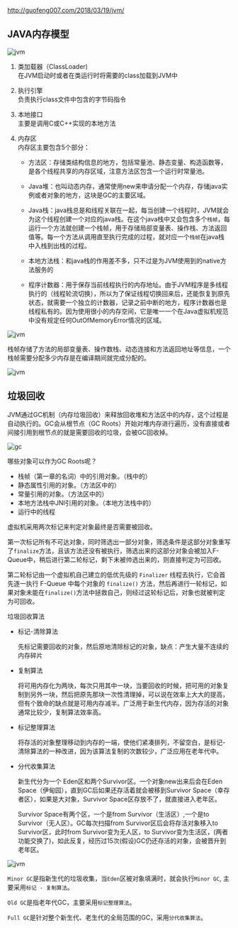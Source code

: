 http://guofeng007.com/2018/03/19/jvm/

## JAVA内存模型
![jvm](./assets/41.webp)

1. 类加载器（ClassLoader)  
在JVM启动时或者在类运行时将需要的class加载到JVM中

2. 执行引擎  
负责执行class文件中包含的字节码指令

3. 本地接口  
主要是调用C或C++实现的本地方法

4. 内存区  
内存区主要包含5个部分：  
    * 方法区：存储类结构信息的地方，包括常量池、静态变量、构造函数等，是各个线程共享的内存区域，注意方法区包含一个运行时常量池。

    * Java堆：也叫动态内存，通常使用new来申请分配一个内存，存储java实例或者对象的地方，这块是GC的主要区域。

    * Java栈：java栈总是和线程关联在一起，每当创建一个线程时，JVM就会为这个线程创建一个对应的java栈。在这个java栈中又会包含多个`栈帧`，每运行一个方法就创建一个栈帧，用于存储局部变量表、操作栈、方法返回值等。每一个方法从调用直至执行完成的过程，就对应一个`栈帧`在java栈中入栈到出栈的过程。

    * 本地方法栈：和java栈的作用差不多，只不过是为JVM使用到的native方法服务的
    
    * 程序计数器：用于保存当前线程执行的内存地址。由于JVM程序是多线程执行的（线程轮流切换），所以为了保证线程切换回来后，还能恢复到原先状态，就需要一个独立的计数器，记录之前中断的地方，程序计数器也是线程私有的。因为使用很小的内存空间，它是唯一一个在Java虚拟机规范中没有规定任何OutOfMemoryError情况的区域。

![jvm](./assets/42.webp)

栈帧存储了方法的局部变量表、操作数栈、动态连接和方法返回地址等信息，一个栈帧需要分配多少内存是在编译期间就完成分配的。

![jvm](./assets/28.png)


## 垃圾回收
JVM通过GC机制（内存垃圾回收）来释放回收堆和方法区中的内存，这个过程是自动执行的。GC会从根节点（GC Roots）开始对堆内存进行遍历，没有直接或者间接引用到根节点的就是需要回收的垃圾，会被GC回收掉。

![gc](./assets/26.jpeg)

哪些对象可以作为GC Roots呢？

* 栈帧（第一章的名词）中的引用对象。（栈中的）
* 静态属性引用的对象。（方法区中的）
* 常量引用的对象。（方法区中的）
* 本地方法栈中JNI引用的对象。（本地方法栈中的）
* 运行中的线程

虚拟机采用两次标记来判定对象最终是否需要被回收。

第一次标记所有不可达对象，同时筛选出一部分对象，筛选条件是这部分对象重写了`finalize`方法，且该方法还没有被执行，筛选出来的这部分对象会被加入F-Queue中，稍后进行第二轮标记，剩下未被帅选出来的，则直接判定为可回收。

第二轮标记由一个虚拟机自己建立的低优先级的 `Finalizer` 线程去执行，它会首先逐一执行 F-Queue 中每个对象的 `finalize()` 方法，然后再进行一轮标记，如果对象未能在`finalize()`方法中拯救自己，则经过这轮标记后，对象也就被判定为可回收。

垃圾回收算法

* 标记-清除算法

  先标记需要回收的对象，然后原地清除标记的对象，缺点：产生大量不连续的内存碎片

* 复制算法

  将可用内存化为两块，每次只用其中一块，当要回收的时候，把可用的对象复制到另外一块，然后把原先那块一次性清理掉，可以说在效率上大大的提高，但有个致命的缺点就是可用内存减半。广泛用于新生代内存，因为存活的对象通常比较少，复制算法效率高。

* 标记整理算法

  将存活的对象整理移动到内存的一端，使他们紧凑排列，不留空白，是标记-清除算法的一种改进，因为该算法复制的次数较少，广泛应用在老年代中。

* 分代收集算法

  新生代分为一个 Eden区和两个Survivor区。一个对象new出来后会在Eden Space（伊甸园），直到GC后如果还存活着就会被移到Survivor Space（幸存者区），如果是大对象，Survivor Space区存放不了，就直接进入老年区。

  Survivor Space有两个区，一个是from Survivor（生活区）,一个是to Survivor（无人区）。GC每次扫描from Survivor区后会将存活对象移入to Survivor区，此时from Survivor变为无人区，to Survivor变为生活区，(两者功能交换了)，如此反复，经历过15次(假设)GC仍还存活的对象，会被晋升到老年区。

![jvm](./assets/27.png)

`Minor GC`是指新生代的垃圾收集，当`Eden`区被对象填满时，就会执行`Minor GC`, 主要采用`标记 - 复制算法`。

`Old GC`是指老年代GC，主要采用`标记整理算法`。

`Full GC`是针对整个新生代、老生代的全局范围的GC，采用`分代收集算法`。
